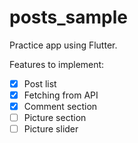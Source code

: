 # posts_sample

Practice app using Flutter.

Features to implement:

* [x] Post list
* [x] Fetching from API
* [x] Comment section
* [ ] Picture section
* [ ] Picture slider
